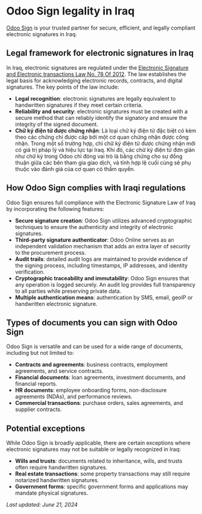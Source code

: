 # Odoo Sign legality in Iraq

[Odoo Sign](../sign.md) is your trusted partner for secure, efficient, and legally compliant
electronic signatures in Iraq.

## Legal framework for electronic signatures in Iraq

In Iraq, electronic signatures are regulated under the [Electronic Signature and Electronic
transactions Law No. 78 Of 2012](https://www.itu.int/en/ITU-T/Workshops-and-Seminars/bsg/201712/Documents/2.Halah%20Al-Rubaye.pdf).
The law establishes the legal basis for acknowledging electronic records, contracts, and digital
signatures. The key points of the law include:

- **Legal recognition**: electronic signatures are legally equivalent to handwritten signatures if
  they meet certain criteria.
- **Reliability and security**: electronic signatures must be created with a secure method that can
  reliably identify the signatory and ensure the integrity of the signed document.
- **Chữ ký điện tử được chứng nhận**: Là loại chữ ký điện tử đặc biệt có kèm theo các chứng chỉ được cấp bởi một cơ quan chứng nhận được công nhận. Trong một số trường hợp, chỉ chữ ký điện tử được chứng nhận mới có giá trị pháp lý và hiệu lực tại Iraq. Khi đó, các chữ ký điện tử đơn giản như chữ ký trong Odoo chỉ đóng vai trò là bằng chứng cho sự đồng thuận giữa các bên tham gia giao dịch, và tính hợp lệ cuối cùng sẽ phụ thuộc vào đánh giá của cơ quan có thẩm quyền.

## How Odoo Sign complies with Iraqi regulations

Odoo Sign ensures full compliance with the Electronic Signature Law of Iraq by incorporating the
following features:

- **Secure signature creation**: Odoo Sign utilizes advanced cryptographic techniques to ensure the
  authenticity and integrity of electronic signatures.
- **Third-party signature authenticator**: Odoo Online serves as an independent validation mechanism
  that adds an extra layer of security to the procurement process.
- **Audit trails**: detailed audit logs are maintained to provide evidence of the signing process,
  including timestamps, IP addresses, and identity verification.
- **Cryptographic traceability and immutability**: Odoo Sign ensures that any operation is logged
  securely. An audit log provides full transparency to all parties while preserving private data.
- **Multiple authentication means**: authentication by SMS, email, geoIP or handwritten electronic
  signature.

## Types of documents you can sign with Odoo Sign

Odoo Sign is versatile and can be used for a wide range of documents, including but not limited to:

- **Contracts and agreements**: business contracts, employment agreements, and service contracts.
- **Financial documents**: loan agreements, investment documents, and financial reports.
- **HR documents**: employee onboarding forms, non-disclosure agreements (NDAs), and performance
  reviews.
- **Commercial transactions**: purchase orders, sales agreements, and supplier contracts.

## Potential exceptions

While Odoo Sign is broadly applicable, there are certain exceptions where electronic signatures may
not be suitable or legally recognized in Iraq:

- **Wills and trusts**: documents related to inheritance, wills, and trusts often require
  handwritten signatures.
- **Real estate transactions**: some property transactions may still require notarized handwritten
  signatures.
- **Government forms**: specific government forms and applications may mandate physical signatures.

*Last updated: June 21, 2024*
